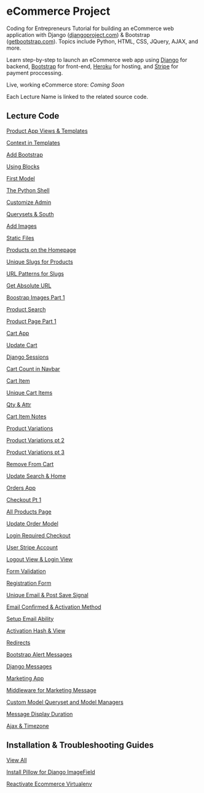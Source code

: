 eCommerce Project
=========

Coding for Entrepreneurs Tutorial for building an eCommerce web application with Django ([djangoproject.com](http://djangoproject.com)) &amp; Bootstrap ([getbootstrap.com](http:getbootstrap.com)). Topics include Python, HTML, CSS, JQuery, AJAX, and more.

Learn step-by-step to launch an eCommerce web app using [Django](http://djangoproject.com) for backend, [Bootstrap](http:getbootstrap.com) for front-end, [Heroku](http://heroku.com) for hosting, and [Stripe](http://stripe.com) for payment proccessing.

Live, working eCommerce store: _Coming Soon_

Each Lecture Name is linked to the related source code.

## Lecture Code
[Product App Views & Templates](../../tree/6e71fc06e0dfc3acac80269a0e1c2ba3e537ef15)

[Context in Templates](../../tree/28a1325278f24b491938878b5001f820f31a51eb)

[Add Bootstrap](../../tree/15d8d3ae7f0c63887f0247a1a69b8cbd25fd794d)

[Using Blocks](../../tree/8d4fea9dbc34518f9762877d2821bc7656703d93)

[First Model](../../tree/12a1f2f20830dedb1557fca15d8de6b744fb3d79)

[The Python Shell](../../tree/7938b3fa021ccd866ccfd14d235a2acbf3389d03)

[Customize Admin](../../tree/7a8e74f216a6850f057b5702fc10052136da8c0e)

[Querysets & South](../../tree/80eb9b523457d4e930d0f8848a95f4120612f34f)

[Add Images](../../tree/791f7e007834ac1cd829dbbf5616cdc4fc06f0bb)

[Static Files](../../tree/99850cb3163e67f8eaa2976496eed81f81d47332)

[Products on the Homepage](../../tree/7a38da72b828fadebf29e70c3c2f42b5f43a3af3)

[Unique Slugs for Products](../../tree/ef18c479654772105236aa2e2b3f2ff0d5fe9a47)

[URL Patterns for Slugs](../../tree/700574cdec346e1d30860caecff661a691672ffd)

[Get Absolute URL](../../tree/d58946938216a5319b2a6a34da608d41314a0f4b)

[Boostrap Images Part 1](../../tree/d38321a6f60f2926e922f33c6990e23271)

[Product Search](../../tree/b6abc68519a540ea94a01de0775a86c862)

[Product Page Part 1](../../tree/5ed294a1c33875e8e4d10d5d927f5617b4) 

[Cart App](../../tree/545ee70309ed9d0cd68f597d67aa82a3af3bfb70)

[Update Cart](../../tree/580a2d1d7fb1318291e809eda02a846ef80c6811)

[Django Sessions](../../tree/ad2929272805a7ea26bc903d0051a61b57b4c78c)

[Cart Count in Navbar](../../tree/0871548d6b8693a34a63ee711e6591445dd597)

[Cart Item](../../tree/2c0567fa1b6d100755e7709985a81a9e9da100)

[Unique Cart Items](../../tree/727e57d0aef6aea6fed08faec3c5318d4e8aec)

[Qty & Attr](../../tree/95481f2f1cfe29e1ee40fed88d1cab0c6daf51)

[Cart Item Notes](../../tree/d012f248e2128de2327767f3e0ffa9753506ec)

[Product Variations](../../tree/f84c2cea4b96d8515895dcb16e44433c1d1e99)

[Product Variations pt 2](../../tree/cb56edd19823d0bba6adbedd8ff0c1b7c57c73)

[Product Variations pt 3](../../tree/886f394f7b2d9b8e6612507f89191a4b072864)

[Remove From Cart](../../tree/e8a2c81a7d370a5c6e89889bd96dc4dbda31dd)

[Update Search & Home](../../tree/145ffba13ec59762c9222156e9fcf6f17d)

[Orders App](../../tree/5b758fc7f2c51e9695d65815ddce51f306274f11)

[Checkout Pt 1](../../tree/e9602e8e76d6eac1dd5c1b286f3615ced3d264b8)

[All Products Page](../../tree/3febe9dff97578d442fd70cfb62c27427996b5cc)

[Update Order Model](../../tree/31f9ebf2dcb7e8653c1a3bf058b1a89003522c9a)

[Login Required Checkout](../../tree/4d5dacbc43ea4867fb45a88d4c7b22c6c39ff42c)

[User Stripe Account](../../tree/b30b42131fb7d56c5d30b948ecec46ca82db56e)

[Logout View & Login View](../../tree/e896d74dc94a38b0b5b3bfad9abe3c698eddf04d)

[Form Validation](../../tree/cab6168fcbd9812c3d378175e4d8215757081337)

[Registration Form](../../tree/51f5b88f6d10bf921e46c1311d178bcbab45f275)

[Unique Email & Post Save Signal](../../tree/2caa0ad81a5089cbd22af9a612f9fd0349eb80c1)

[Email Confirmed & Activation Method](../../tree/b5da41f513b3cfc72080023b41345f664d661833)

[Setup Email Ability](../../tree/35855c4bc69e6e25092645037d64bb167250936f)

[Activation Hash & View](../../tree/9e1c40b563b341010ceb86a5230da74047c29661)

[Redirects](../../tree/36bdcf58cafe3a190d6897b19bf3ab7c620ef20e)

[Bootstrap Alert Messages](../../tree/14842653ca5b01e437f85ac2ff215e1d3a95837a)

[Django Messages](../../tree/516340117137a76e2c790cc358cbd1cda9fd4e01)

[Marketing App](../../tree/67a303e0408d3f9ded3c555e77f1a16ac57ef2a0)

[Middleware for Marketing Message](../../tree/471163df2dc9d610fa9a50474e906f76ba3a36cb)

[Custom Model Queryset and Model Managers](../../tree/38e1bd4d36eea3ba6ad39da766d6fc9df6c896aa)

[Message Display Duration](../../tree/6fb9cb371993c3e67369bd81ab0d7bbc507aa9bb)

[Ajax & Timezone](../../tree/c7c6dfbd639db6c89b18d350525a5e395fa02237)


## Installation & Troubleshooting Guides
[View All](../../../Guides/)

[Install Pillow for Django ImageField](https://github.com/codingforentrepreneurs/Guides/blob/master/imagefield_and_pillow.md)

[Reactivate Ecommerce Virtualenv](https://github.com/codingforentrepreneurs/Guides/blob/master/reactivate_virtualenv.md)
